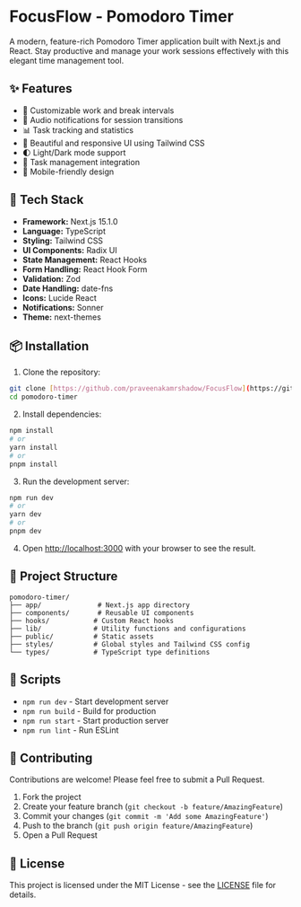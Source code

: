 # FocusFlow - Pomodoro Timer

A modern, feature-rich Pomodoro Timer application built with Next.js and React. Stay productive and manage your work sessions effectively with this elegant time management tool.

## ✨ Features

- 🎯 Customizable work and break intervals
- 🔔 Audio notifications for session transitions
- 📊 Task tracking and statistics
- 🎨 Beautiful and responsive UI using Tailwind CSS
- 🌓 Light/Dark mode support
- 🎯 Task management integration
- 📱 Mobile-friendly design

## 🚀 Tech Stack

- **Framework:** Next.js 15.1.0
- **Language:** TypeScript
- **Styling:** Tailwind CSS
- **UI Components:** Radix UI
- **State Management:** React Hooks
- **Form Handling:** React Hook Form
- **Validation:** Zod
- **Date Handling:** date-fns
- **Icons:** Lucide React
- **Notifications:** Sonner
- **Theme:** next-themes

## 📦 Installation

1. Clone the repository:
```bash
git clone [https://github.com/praveenakamrshadow/FocusFlow](https://github.com/praveenakamrshadow/FocusFlow)
cd pomodoro-timer
```

2. Install dependencies:
```bash
npm install
# or
yarn install
# or
pnpm install
```

3. Run the development server:
```bash
npm run dev
# or
yarn dev
# or
pnpm dev
```

4. Open [http://localhost:3000](http://localhost:3000) with your browser to see the result.


## 📁 Project Structure

```
pomodoro-timer/
├── app/              # Next.js app directory
├── components/       # Reusable UI components
├── hooks/           # Custom React hooks
├── lib/             # Utility functions and configurations
├── public/          # Static assets
├── styles/          # Global styles and Tailwind CSS config
└── types/           # TypeScript type definitions
```

## 🔧 Scripts

- `npm run dev` - Start development server
- `npm run build` - Build for production
- `npm run start` - Start production server
- `npm run lint` - Run ESLint

## 🤝 Contributing

Contributions are welcome! Please feel free to submit a Pull Request.

1. Fork the project
2. Create your feature branch (`git checkout -b feature/AmazingFeature`)
3. Commit your changes (`git commit -m 'Add some AmazingFeature'`)
4. Push to the branch (`git push origin feature/AmazingFeature`)
5. Open a Pull Request

## 📝 License

This project is licensed under the MIT License - see the [LICENSE](LICENSE) file for details.
